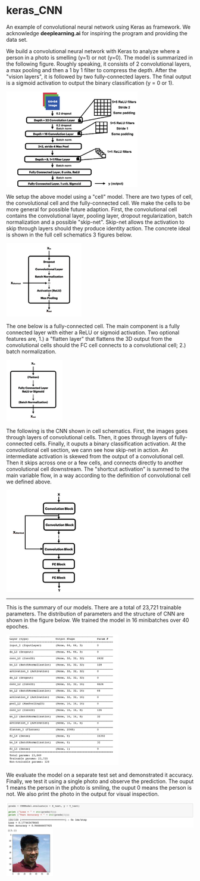 # keras_CNN
An example of convolutional neural network using Keras as framework.
We acknowledge **deeplearning.ai** for inspiring the program and providing the data set.

We build a convolutional neural network with Keras to analyze where a person in a photo is smelling (y=1) or not (y=0). The model is summarized in the following figure. Roughly speaking, it consists of 2 convolutional layers, a max pooling and then a 1 by 1 filter to compress the depth. After the "vision layers", it is followed by two fully-connected layers. The final output is a sigmoid activation to output the binary classification (y = 0 or 1).

<img src="figures\CompGraph.png" width = 70%>

We setup the above model using a "cell" model. There are two types of cell, the convolutional cell and the fully-connected cell. We make the cells to be more general for possible future adaption. First, the convolutional cell contains the convolutional layer, pooling layer, dropout regularization, batch normalization and a possible "skip-net". Skip-net allows the activation to skip through layers should they produce identity action. The concrete ideal is shown in the full cell schematics 3 figures below.

<img src="figures\ConvCell.png" width = 40%>

The one below is a fully-connected cell. The main component is a fully connected layer with either a ReLU or sigmoid activation. Two optional features are, 1.) a "flatten layer" that flattens the 3D output from the convolutional cells should the FC cell connects to a convolutional cell; 2.) batch normalization.

<img src="figures\FCCell.png" width = 30%>

The following is the CNN shown in cell schematics. First, the images goes through layers of convolutional cells. Then, it goes through layers of fully-connected cells. Finally, it ouputs a binary classification activation. At the convolutional cell section, we cann see how skip-net in action. An intermediate activation is skewed from the output of a convolutional cell. Then it skips across one or a few cells, and connects directly to another convolutional cell downstream. The "shortcut activation" is summed to the main variable flow, in a way according to the definition of convolutional cell we defined above. 

<img src="figures\CellsSchematics.png" width = 50%>

<hr>

This is the summary of our models. There are a total of 23,721 trainable parameters. The distribution of parameters and the structure of CNN are shown in the figure below. We trained the model in 16 minibatches over 40 epoches.

<img src="figures\ModelSummary.png" width = 60%>

We evaluate the model on a separate test set and demonstrated it accuracy. Finally, we test it using a single photo and observe the prediction. The ouput 1 means the person in the photo is smiling, the ouput 0 means the person is not. We also print the photo in the output for visual inspection.

<img src="figures\Training.png" width = 100%>

<img src="figures\PredictResult.png" width = 25%>
